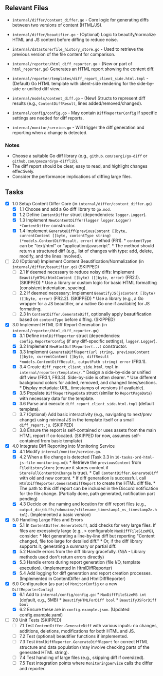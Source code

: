 ## Relevant Files

- `internal/differ/content_differ.go` - Core logic for generating diffs between two versions of content (HTML/JS).
- `internal/differ/beautifier.go` - (Optional) Logic to beautify/normalize HTML and JS content before diffing to reduce noise.
- `internal/datastore/file_history_store.go` - Used to retrieve the previous version of the file content for comparison.
- `internal/reporter/html_diff_reporter.go` - (New or part of `html_reporter.go`) Generates an HTML report showing the content diff.
- `internal/reporter/templates/diff_report_client_side.html.tmpl` - (Default) Go HTML template with client-side rendering for the side-by-side or unified diff view.

- `internal/models/content_diff.go` - (New) Structs to represent diff results (e.g., `ContentDiffResult`, lines added/removed/changed).
- `internal/config/config.go` - May contain `DiffReporterConfig` if specific settings are needed for diff reports.
- `internal/monitor/service.go` - Will trigger the diff generation and reporting when a change is detected.

### Notes

- Choose a suitable Go diff library (e.g., `github.com/sergi/go-diff` or `github.com/pmezard/go-difflib`).
- The diff report should be clear, easy to read, and highlight changes effectively.
- Consider the performance implications of diffing large files.

## Tasks

- [x] 1.0 Setup Content Differ Core (in `internal/differ/content_differ.go`)
  - [x] 1.1 Choose and add a Go diff library to `go.mod`.
  - [x] 1.2 Define `ContentDiffer` struct (dependencies: `logger.Logger`).
  - [x] 1.3 Implement `NewContentDiffer(logger logger.Logger) *ContentDiffer` constructor.
  - [x] 1.4 Implement `GenerateDiff(previousContent []byte, currentContent []byte, contentType string) (*models.ContentDiffResult, error)` method (FR1).
        *   `contentType` can be "text/html" or "application/javascript".
        *   The method should return a structured diff (e.g., list of changes with type: add, delete, modify, and the lines involved).

- [ ] 2.0 (Optional) Implement Content Beautification/Normalization (in `internal/differ/beautifier.go`) (SKIPPED)
  - [ ] 2.1 If deemed necessary to reduce noisy diffs: Implement `BeautifyHTML(htmlContent []byte) ([]byte, error)` (FR2.1). (SKIPPED)
        *   Use a library or custom logic for basic HTML formatting (consistent indentation, spacing).
  - [ ] 2.2 If deemed necessary: Implement `BeautifyJS(jsContent []byte) ([]byte, error)` (FR2.2). (SKIPPED)
        *   Use a library (e.g., a Go wrapper for a JS beautifier, or a native Go one if available) for JS formatting.
  - [ ] 2.3 In `ContentDiffer.GenerateDiff`, optionally apply beautification based on `contentType` before diffing. (SKIPPED)

- [x] 3.0 Implement HTML Diff Report Generation (in `internal/reporter/html_diff_reporter.go`)
  - [x] 3.1 Define `HtmlDiffReporter` struct (dependencies: `config.ReporterConfig` (if any diff-specific settings), `logger.Logger`).
  - [x] 3.2 Implement `NewHtmlDiffReporter(...)` constructor.
  - [x] 3.3 Implement `GenerateDiffReport(url string, previousContent []byte, currentContent []byte, diffResult *models.ContentDiffResult, outputPath string) error` (FR3.1).
  - [x] 3.4 Create `diff_report_client_side.html.tmpl` in `internal/reporter/templates/`.
        *   Design a side-by-side or unified diff view (FR3.1, FR3.3). Side-by-side is often clearer.
        *   Use different background colors for added, removed, and changed lines/sections.
        *   Display metadata: URL, timestamps of versions (if available).
  - [x] 3.5 Populate `DiffReportPageData` struct (similar to `ReportPageData`) with necessary data for the template.
  - [x] 3.6 Parse and execute `diff_report_client_side.html.tmpl` (default template).
  - [ ] 3.7 (Optional) Add basic interactivity (e.g., navigating to next/prev change) using minimal JS in the template itself or a small `diff_report.js`. (SKIPPED)
  - [ ] 3.8 Ensure the report is self-contained or uses assets from the main HTML report if co-located. (SKIPPED for now, assumes self-contained from basic template)

- [x] 4.0 Integrate Diff Reporting into Monitoring Service
  - [x] 4.1 Modify `internal/monitor/service.go`.
  - [x] 4.2 When a file change is detected (Task 3.3 in `10-tasks-prd-html-js-file-monitoring.md`):
        *   Retrieve the `previousContent` from `FileHistoryStore` (ensure it stores content if `StoreFullContentOnChange` is true).
        *   Call `ContentDiffer.GenerateDiff` with old and new content.
        *   If diff generation is successful, call `HtmlDiffReporter.GenerateDiffReport` to create the HTML diff file.
        *   The path to this diff report can be included in the Discord notification for the file change. (Partially done, path generated, notification part pending)
  - [x] 4.3 Decide on the naming and location for diff report files (e.g., `output_dir/diffs/<domain>/<filename_timestamp1_vs_timestamp2>.html`). (Implemented a basic version)

- [x] 5.0 Handling Large Files and Errors
  - [x] 5.1 In `ContentDiffer.GenerateDiff`, add checks for very large files. If files are excessively large (e.g., > configurable `MaxDiffFileSizeMB`), consider: 
        *   Not generating a line-by-line diff but reporting "Content changed, file too large for detailed diff."
        *   Or, if the diff library supports it, generating a summary or partial diff.
  - [x] 5.2 Handle errors from the diff library gracefully. (N/A - Library methods used don't return errors directly)
  - [x] 5.3 Handle errors during report generation (file I/O, template execution). (Implemented in HtmlDiffReporter)
  - [x] 5.4 Add logging for diff generation and report creation processes. (Implemented in ContentDiffer and HtmlDiffReporter)

- [x] 6.0 Configuration (as part of `MonitorConfig` or a new `DiffReporterConfig`)
  - [x] 6.1 Add to `internal/config/config.go`:
        *   `MaxDiffFileSizeMB int` (default, e.g., 5MB)
        *   `BeautifyHTMLForDiff bool`
        *   `BeautifyJSForDiff bool`
  - [x] 6.2 Ensure these are in `config.example.json`. (Updated config.example.yaml)

- [ ] 7.0 Unit Tests (SKIPPED)
  - [ ] 7.1 Test `ContentDiffer.GenerateDiff` with various inputs: no changes, additions, deletions, modifications for both HTML and JS.
  - [ ] 7.2 Test (optional) beautifier functions if implemented.
  - [ ] 7.3 Test `HtmlDiffReporter.GenerateDiffReport` for correct HTML structure and data population (may involve checking parts of the generated HTML string).
  - [ ] 7.4 Test handling of large files (e.g., skipping diff if oversized).
  - [ ] 7.5 Test integration points where `MonitoringService` calls the differ and reporter.